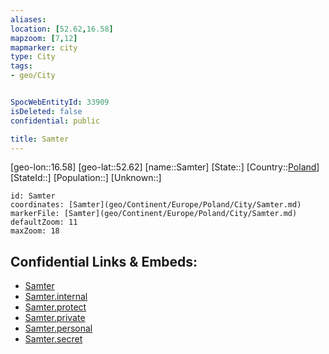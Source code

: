 ```yaml
---
aliases: 
location: [52.62,16.58]
mapzoom: [7,12] 
mapmarker: city 
type: City
tags:
- geo/City


SpocWebEntityId: 33909
isDeleted: false
confidential: public

title: Samter
---
```

[geo-lon::16.58]
[geo-lat::52.62]
[name::Samter]
[State::]
[Country::[Poland](geo/Continent/Europe/Poland.md)]
[StateId::]
[Population::]
[Unknown::]


```leaflet
id: Samter
coordinates: [Samter](geo/Continent/Europe/Poland/City/Samter.md)
markerFile: [Samter](geo/Continent/Europe/Poland/City/Samter.md)
defaultZoom: 11 
maxZoom: 18
```


## Confidential Links & Embeds: 
- [Samter](../../../../../../_public/geo/Continent/Europe/Poland/City/Samter.md) 
- [Samter.internal](../../../../../../_internal/geo/Continent/Europe/Poland/City/Samter.internal.md) 
- [Samter.protect](../../../../../../_protect/geo/Continent/Europe/Poland/City/Samter.protect.md) 
- [Samter.private](../../../../../../_private/geo/Continent/Europe/Poland/City/Samter.private.md) 
- [Samter.personal](../../../../../../_personal/geo/Continent/Europe/Poland/City/Samter.personal.md) 
- [Samter.secret](../../../../../../_secret/geo/Continent/Europe/Poland/City/Samter.secret.md) 
